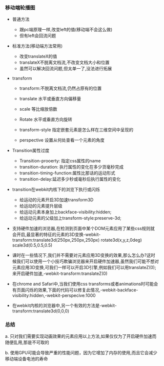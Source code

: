 ### 移动端轮播图

* 普通方法

  * 跟pc端原理一样,改变left的值(移动端不会这么做)
  * 但有left会回流问题

* 标准方法(移动端方法常用)

  * 改变translateX的值
  * translateX不脱离文档流,不改变文档大小和位置
  * 虽然可以解决回流问题,但太单一了,没法进行拓展

* transform

  * transform:不脱离文档流,仍然占原有的位置


  * translate  水平或垂直方向偏移量
  * scale         等比缩放倍数
  * Rotate      水平或垂直方向旋转
  * transform-style 指定嵌套元素是怎么样在三维空间中呈现的
  * perspective  设置从何处查看一个元素的角度

* Transition属性过度

  * Transition-prooerty: 指定css属性的name
  * transition-duration: 执行属性的变化在多少货毫秒完成
  * transition-timing-function:属性比那话的运动形式
  * transition-delay:延迟多少秒或毫秒后执行属性的变化

* transition在webkit内核下的浏览下执行或闪烁

  * 给运动的元素开启3D加速transform3D
  * 给运动的元素提升层级
  * 给运动元素本身加上backface-visibility:hidden;
  * 给运动元素的父级加上transform-style:preserve-3d;



* 支持硬件加速的浏览器,在检测到页面中某个DOM元素应用了某些css规则就会开启,最显著的特征的元素的3D变换-webkit-transform:translate3d(250px,250px,250px) rotate3d(x,y,z,0deg) scale3d(0.5,0.5,0.5)
* 课时在一些情况下,我们并不需要对元素应用3D变换的效果,那么怎么办?这时候我们可以使用一个小技巧欺骗浏览器来开启硬件加速器,虽然我们可能不想对元素应用3D变换,可我们一样可以开启3D引擎,例如我们可以用translateZ(0);来开启硬件加速,-webkit-transform:translateZ(0)
* 在chrome and Safari中,当我们使用css transforms或者animations时可能会有页面闪烁的效果,下面的代码可以修复此情况,-webkit-backface-visibility:hidden,-webkit-perspecive:1000
* 在webkit内核的浏览器中,另一个有效的方法是-webkit-transform:translate3d(0,0,0)



### 总结

a. 只对我们需要实现动画效果的元素应用以上方法,如果仅仅为了开启硬件加速而随便乱用,那是不可取的

b. 使用GPU可能会导致严重的性能问题，因为它增加了内存的使用,而且它会减少移动端设备电池的寿命



